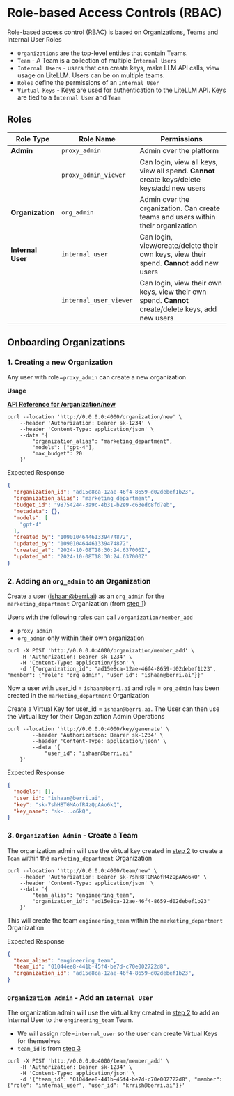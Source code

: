 # Role-based Access Controls (RBAC)

Role-based access control (RBAC) is based on Organizations, Teams and Internal User Roles

- `Organizations` are the top-level entities that contain Teams.
- `Team` - A Team is a collection of multiple `Internal Users`
- `Internal Users` - users that can create keys, make LLM API calls, view usage on LiteLLM. Users can be on multiple teams.
- `Roles` define the permissions of an `Internal User`
- `Virtual Keys` - Keys are used for authentication to the LiteLLM API. Keys are tied to a `Internal User` and `Team` 

## Roles

| Role Type | Role Name | Permissions |
|-----------|-----------|-------------|
| **Admin** | `proxy_admin` | Admin over the platform |
| | `proxy_admin_viewer` | Can login, view all keys, view all spend. **Cannot** create keys/delete keys/add new users |
| **Organization** | `org_admin` | Admin over the organization. Can create teams and users within their organization |
| **Internal User** | `internal_user` | Can login, view/create/delete their own keys, view their spend. **Cannot** add new users |
| | `internal_user_viewer` | Can login, view their own keys, view their own spend. **Cannot** create/delete keys, add new users |

## Onboarding Organizations 

### 1. Creating a new Organization

Any user with role=`proxy_admin` can create a new organization

**Usage**

[**API Reference for /organization/new**](https://litellm-api.up.railway.app/#/organization%20management/new_organization_organization_new_post)

```shell
curl --location 'http://0.0.0.0:4000/organization/new' \
    --header 'Authorization: Bearer sk-1234' \
    --header 'Content-Type: application/json' \
    --data '{
        "organization_alias": "marketing_department",
        "models": ["gpt-4"],
        "max_budget": 20
    }'
```

Expected Response 

```json
{
  "organization_id": "ad15e8ca-12ae-46f4-8659-d02debef1b23",
  "organization_alias": "marketing_department",
  "budget_id": "98754244-3a9c-4b31-b2e9-c63edc8fd7eb",
  "metadata": {},
  "models": [
    "gpt-4"
  ],
  "created_by": "109010464461339474872",
  "updated_by": "109010464461339474872",
  "created_at": "2024-10-08T18:30:24.637000Z",
  "updated_at": "2024-10-08T18:30:24.637000Z"
}
```


### 2. Adding an `org_admin` to an Organization

Create a user (ishaan@berri.ai) as an `org_admin` for the `marketing_department` Organization (from [step 1](#1-creating-a-new-organization))

Users with the following roles can call `/organization/member_add`
- `proxy_admin`
- `org_admin` only within their own organization

```shell
curl -X POST 'http://0.0.0.0:4000/organization/member_add' \
    -H 'Authorization: Bearer sk-1234' \
    -H 'Content-Type: application/json' \
    -d '{"organization_id": "ad15e8ca-12ae-46f4-8659-d02debef1b23", "member": {"role": "org_admin", "user_id": "ishaan@berri.ai"}}'
```

Now a user with user_id = `ishaan@berri.ai` and role = `org_admin` has been created in the `marketing_department` Organization

Create a Virtual Key for user_id = `ishaan@berri.ai`. The User can then use the Virtual key for their Organization Admin Operations

```shell
curl --location 'http://0.0.0.0:4000/key/generate' \
        --header 'Authorization: Bearer sk-1234' \
        --header 'Content-Type: application/json' \
        --data '{
            "user_id": "ishaan@berri.ai"
    }'
```

Expected Response 

```json
{
  "models": [],
  "user_id": "ishaan@berri.ai",
  "key": "sk-7shH8TGMAofR4zQpAAo6kQ",
  "key_name": "sk-...o6kQ",
}
```

### 3. `Organization Admin` - Create a Team

The organization admin will use the virtual key created in [step 2](#2-adding-an-org_admin-to-an-organization) to create a `Team` within the `marketing_department` Organization

```shell
curl --location 'http://0.0.0.0:4000/team/new' \
    --header 'Authorization: Bearer sk-7shH8TGMAofR4zQpAAo6kQ' \
    --header 'Content-Type: application/json' \
    --data '{
        "team_alias": "engineering_team",
        "organization_id": "ad15e8ca-12ae-46f4-8659-d02debef1b23"
    }'
```

This will create the team `engineering_team` within the `marketing_department` Organization

Expected Response 

```json
{
  "team_alias": "engineering_team",
  "team_id": "01044ee8-441b-45f4-be7d-c70e002722d8",
  "organization_id": "ad15e8ca-12ae-46f4-8659-d02debef1b23",
}
```


### `Organization Admin` - Add an `Internal User`

The organization admin will use the virtual key created in [step 2](#2-adding-an-org_admin-to-an-organization) to add an Internal User to the `engineering_team` Team. 

- We will assign role=`internal_user` so the user can create Virtual Keys for themselves
- `team_id` is from [step 3](#3-organization-admin---create-a-team)

```shell
curl -X POST 'http://0.0.0.0:4000/team/member_add' \
    -H 'Authorization: Bearer sk-1234' \
    -H 'Content-Type: application/json' \
    -d '{"team_id": "01044ee8-441b-45f4-be7d-c70e002722d8", "member": {"role": "internal_user", "user_id": "krrish@berri.ai"}}'

```

